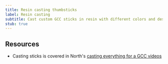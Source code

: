 ```yaml
---
title: Resin casting thumbsticks
label: Resin casting
subtitle: Cast custom GCC sticks in resin with different colors and designs.
stub: true
---
```


## Resources

- Casting sticks is covered in North's [casting everything for a GCC videos](https://www.youtube.com/watch?v=sP5XIeR-juM&list=PLhL6Yw7pEMaYdxP2ePy88Rb-naKIYYHt_)
